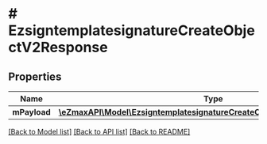 # # EzsigntemplatesignatureCreateObjectV2Response

## Properties

Name | Type | Description | Notes
------------ | ------------- | ------------- | -------------
**mPayload** | [**\eZmaxAPI\Model\EzsigntemplatesignatureCreateObjectV2ResponseMPayload**](EzsigntemplatesignatureCreateObjectV2ResponseMPayload.md) |  |

[[Back to Model list]](../../README.md#models) [[Back to API list]](../../README.md#endpoints) [[Back to README]](../../README.md)
